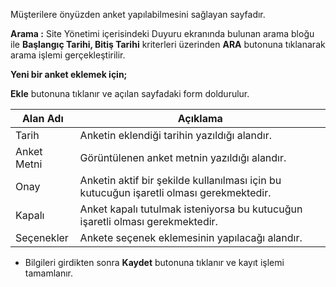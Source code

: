 Müşterilere önyüzden anket yapılabilmesini sağlayan sayfadır.

**Arama :** Site Yönetimi içerisindeki Duyuru ekranında bulunan arama bloğu ile **Başlangıç Tarihi, Bitiş Tarihi** kriterleri üzerinden **ARA**  butonuna tıklanarak arama işlemi gerçekleştirilir.

**Yeni bir anket eklemek için;**

 **Ekle** butonuna tıklanır ve açılan sayfadaki form doldurulur.

| Alan Adı    | Açıklama                                                                                |
|-------------|-----------------------------------------------------------------------------------------|
| Tarih       | Anketin eklendiği tarihin yazıldığı alandır.                                            |
| Anket Metni | Görüntülenen anket metnin yazıldığı alandır.                                            |
| Onay        | Anketin aktif bir şekilde kullanılması için bu kutucuğun işaretli olması gerekmektedir. |
| Kapalı      | Anket kapalı tutulmak isteniyorsa bu kutucuğun işaretli olması gerekmektedir.           |
| Seçenekler  | Ankete seçenek eklemesinin yapılacağı alandır.                                          |

 - Bilgileri girdikten sonra **Kaydet**  butonuna tıklanır ve kayıt işlemi tamamlanır.